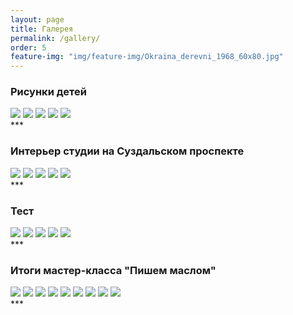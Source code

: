```yaml
---
layout: page
title: Галерея
permalink: /gallery/
order: 5
feature-img: "img/feature-img/Okraina_derevni_1968_60х80.jpg"
---
```

<h3>Рисунки детей</h3>
<div class="fotorama"
    data-width="100%"
    data-ratio="800/600"
   data-nav="thumbs"
   data-arrows="true">
  <img src="/img/children/1.jpg">
  <img src="/img/children/2.jpg">
  <img src="/img/children/3.jpg">
  <img src="/img/children/4.jpg">
  <img src="/img/children/5.jpg">
</div>
***
<h3>Интерьер студии на Суздальском проспекте</h3>
<div class="fotorama"
    data-width="100%"
    data-ratio="800/600"
	 data-nav="thumbs"
	 data-arrows="true">
  <img src="/img/inter/1.jpg">
  <img src="/img/inter/2.jpg">
  <img src="/img/inter/3.jpg">
  <img src="/img/inter/4.jpg">
  <img src="/img/inter/5.jpg">
</div>
***
<h3>Тест</h3>
<div class="fotorama"
    data-width="100%"
    data-ratio="800/600"
   data-nav="thumbs"
   data-arrows="true">
  <img src="/img/t_children/1.jpg">
  <img src="/img/t_children/2.jpg">
  <img src="/img/t_children/3.jpg">
  <img src="/img/t_children/4.jpg">
  <img src="/img/t_children/5.jpg">
</div>
***
<h3>Итоги мастер-класса "Пишем маслом"</h3>
<div class="fotorama"
    data-width="100%"
    data-ratio="800/600"
   data-nav="thumbs"
   data-arrows="true">
  <img src="/img/master_class_maslo/1.jpg">
  <img src="/img/master_class_maslo/2.jpg">
  <img src="/img/master_class_maslo/3.jpg">
  <img src="/img/master_class_maslo/4.jpg">
  <img src="/img/master_class_maslo/5.jpg">
  <img src="/img/master_class_maslo/6.jpg">
  <img src="/img/master_class_maslo/7.jpg">
  <img src="/img/master_class_maslo/8.jpg">
  <img src="/img/master_class_maslo/9.jpg">
</div>
***